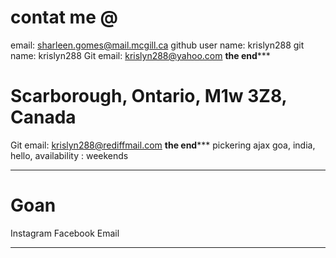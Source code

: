 # contat me @
email: sharleen.gomes@mail.mcgill.ca
github user name: krislyn288
git name: krislyn288
Git email: krislyn288@yahoo.com
**************the end*****************
# Scarborough, Ontario, M1w 3Z8, Canada

Git email: krislyn288@rediffmail.com
**************the end***************** pickering
ajax
goa, india, hello, 
availability : weekends
************************************
# Goan
Instagram
Facebook
Email
**************************
